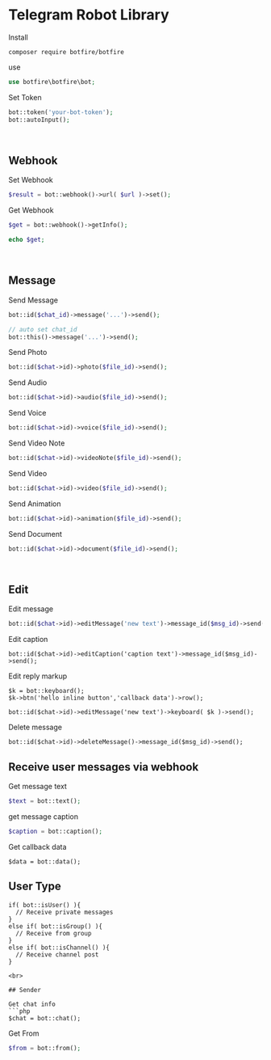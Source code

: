 # Telegram Robot Library

Install

```
composer require botfire/botfire
```

use
```PHP
use botfire\botfire\bot;
```

Set Token
```PHP
bot::token('your-bot-token');
bot::autoInput();
```
<br>

## Webhook

Set Webhook
```PHP
$result = bot::webhook()->url( $url )->set();
```


Get Webhook
```PHP
$get = bot::webhook()->getInfo();

echo $get;
```
<br>

## Message

Send Message
```PHP
bot::id($chat_id)->message('...')->send();

// auto set chat_id
bot::this()->message('...')->send();
```

Send Photo
```PHP
bot::id($chat->id)->photo($file_id)->send();
```

Send Audio
```PHP
bot::id($chat->id)->audio($file_id)->send();
```


Send Voice
```PHP
bot::id($chat->id)->voice($file_id)->send();
```

Send Video Note
```PHP
bot::id($chat->id)->videoNote($file_id)->send();
```


Send Video
```PHP
bot::id($chat->id)->video($file_id)->send();
```

Send Animation
```PHP
bot::id($chat->id)->animation($file_id)->send();
```

Send Document
```PHP
bot::id($chat->id)->document($file_id)->send();
```

<br>

## Edit

Edit message
```PHP
bot::id($chat->id)->editMessage('new text')->message_id($msg_id)->send();
```


Edit caption
```
bot::id($chat->id)->editCaption('caption text')->message_id($msg_id)->send();
```

Edit reply markup
```
$k = bot::keyboard();
$k->btn('hello inline button','callback data')->row();

bot::id($chat->id)->editMessage('new text')->keyboard( $k )->send();
```

Delete message
```
bot::id($chat->id)->deleteMessage()->message_id($msg_id)->send();
```

## Receive user messages via webhook

Get message text
```php
$text = bot::text();
```

get message caption
```php
$caption = bot::caption();
```

Get callback data
```
$data = bot::data();
```

## User Type

```
if( bot::isUser() ){
  // Receive private messages
}
else if( bot::isGroup() ){
  // Receive from group
}
else if( bot::isChannel() ){
  // Receive channel post
}

<br>

## Sender

Get chat info
```php
$chat = bot::chat();
```

Get From
```php
$from = bot::from();
```
